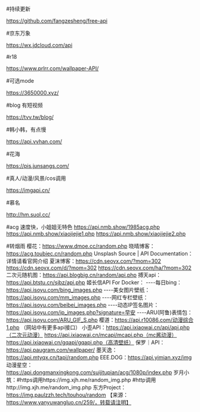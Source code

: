 #持续更新

https://github.com/fangzesheng/free-api

#京东万象

https://wx.jdcloud.com/api

#r18

https://www.prlrr.com/wallpaper-API/

#可选mode

https://3650000.xyz/

#blog 有短视频

https://tvv.tw/blog/

#韩小韩，有点慢

https://api.vvhan.com/

#花海

https://pis.junsangs.com/

#真人/动漫/风景/cos调用

https://imgapi.cn/

#慕名

http://hm.suol.cc/

#acg 速度快，小姐姐无特色
https://api.nmb.show/1985acg.php
https://api.nmb.show/xiaojiejie1.php
https://api.nmb.show/xiaojiejie2.php

#转烟雨
樱花：https://www.dmoe.cc/random.php
晓晴博客：https://acg.toubiec.cn/random.php
Unsplash Source | API Documentation：详情请看官网介绍
夏沫博客：https://cdn.seovx.com/?mom=302
https://cdn.seovx.com/d/?mom=302
https://cdn.seovx.com/ha/?mom=302
二次元随机图：https://api.blogbig.cn/random/api.php
搏天api：https://api.btstu.cn/sjbz/api.php
姬长信API For Docker：
----每日bing：https://api.isoyu.com/bing_images.php
----美女图片壁纸：https://api.isoyu.com/mm_images.php
----网红专栏壁纸：https://api.isoyu.com/beibei_images.php
----动态IP签名图片：https://api.isoyu.com/ip_images.php?signature=早安
----ARU(阿鲁)表情包：https://api.isoyu.com/ARU_GIF_S.php
樱道：https://api.r10086.com/动漫综合1.php （网站中有更多api接口）
小歪API：https://api.ixiaowai.cn/api/api.php（二次元动漫）
https://api.ixiaowai.cn/mcapi/mcapi.php（mc酱动漫）
https://api.ixiaowai.cn/gqapi/gqapi.php（高清壁纸）
保罗｜API：https://api.paugram.com/wallpaper/
墨天逸：https://api.mtyqx.cn/tapi/random.php
EEE.DOG：https://api.yimian.xyz/img
动漫星空：https://api.dongmanxingkong.com/suijitupian/acg/1080p/index.php
岁月小筑：#https调用https://img.xjh.me/random_img.php
#http调用http://img.xjh.me/random_img.php
东方Project：https://img.paulzzh.tech/touhou/random
 【来源：https://www.yanyuwangluo.cn/259/，转载请注明】

